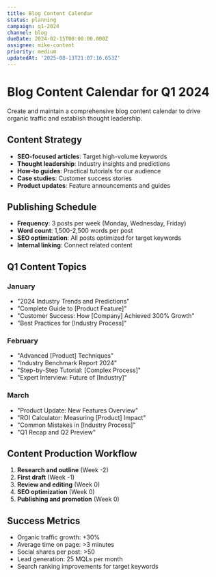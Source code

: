 ```yaml
---
title: Blog Content Calendar
status: planning
campaign: q1-2024
channel: blog
dueDate: 2024-02-15T00:00:00.000Z
assignee: mike-content
priority: medium
updatedAt: '2025-08-13T21:07:16.653Z'
---
```


# Blog Content Calendar for Q1 2024

Create and maintain a comprehensive blog content calendar to drive organic traffic and establish thought leadership.

## Content Strategy
- **SEO-focused articles**: Target high-volume keywords
- **Thought leadership**: Industry insights and predictions
- **How-to guides**: Practical tutorials for our audience
- **Case studies**: Customer success stories
- **Product updates**: Feature announcements and guides

## Publishing Schedule
- **Frequency**: 3 posts per week (Monday, Wednesday, Friday)
- **Word count**: 1,500-2,500 words per post
- **SEO optimization**: All posts optimized for target keywords
- **Internal linking**: Connect related content

## Q1 Content Topics
### January
- "2024 Industry Trends and Predictions"
- "Complete Guide to [Product Feature]"
- "Customer Success: How [Company] Achieved 300% Growth"
- "Best Practices for [Industry Process]"

### February
- "Advanced [Product] Techniques"
- "Industry Benchmark Report 2024"
- "Step-by-Step Tutorial: [Complex Process]"
- "Expert Interview: Future of [Industry]"

### March
- "Product Update: New Features Overview"
- "ROI Calculator: Measuring [Product] Impact"
- "Common Mistakes in [Industry Process]"
- "Q1 Recap and Q2 Preview"

## Content Production Workflow
1. **Research and outline** (Week -2)
2. **First draft** (Week -1)
3. **Review and editing** (Week 0)
4. **SEO optimization** (Week 0)
5. **Publishing and promotion** (Week 0)

## Success Metrics
- Organic traffic growth: +30%
- Average time on page: >3 minutes
- Social shares per post: >50
- Lead generation: 25 MQLs per month
- Search ranking improvements for target keywords
